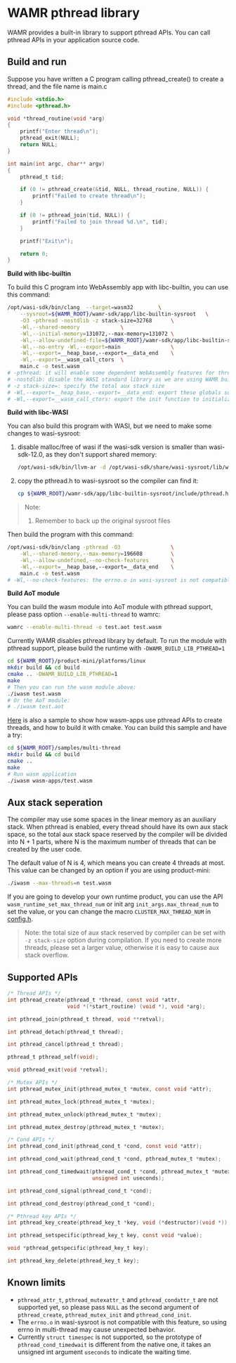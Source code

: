 # WAMR pthread library

WAMR provides a built-in library to support pthread APIs. You can call pthread APIs in your application source code.

## Build and run
Suppose you have written a C program calling pthread_create() to create a thread, and the file name is main.c
``` C
#include <stdio.h>
#include <pthread.h>

void *thread_routine(void *arg)
{
    printf("Enter thread\n");
    pthread_exit(NULL);
    return NULL;
}

int main(int argc, char** argv)
{
    pthread_t tid;

    if (0 != pthread_create(&tid, NULL, thread_routine, NULL)) {
        printf("Failed to create thread\n");
    }

    if (0 != pthread_join(tid, NULL)) {
        printf("Failed to join thread %d.\n", tid);
    }

    printf("Exit\n");

    return 0;
}
```
**Build with libc-builtin**

To build this C program into WebAssembly app with libc-builtin, you can use this command:
``` bash
/opt/wasi-sdk/bin/clang  --target=wasm32        \
    --sysroot=${WAMR_ROOT}/wamr-sdk/app/libc-builtin-sysroot   \
    -O3 -pthread -nostdlib -z stack-size=32768      \
    -Wl,--shared-memory             \
    -Wl,--initial-memory=131072,--max-memory=131072 \
    -Wl,--allow-undefined-file=${WAMR_ROOT}/wamr-sdk/app/libc-builtin-sysroot/share/defined-symbols.txt \
    -Wl,--no-entry -Wl,--export=main                \
    -Wl,--export=__heap_base,--export=__data_end    \
    -Wl,--export=__wasm_call_ctors  \
    main.c -o test.wasm
# -pthread: it will enable some dependent WebAssembly features for thread
# -nostdlib: disable the WASI standard library as we are using WAMR builtin-libc
# -z stack-size=: specify the total aux stack size
# -Wl,--export=__heap_base,--export=__data_end: export these globals so the runtime can resolve the total aux stack size and the start offset of the stack top
# -Wl,--export=__wasm_call_ctors: export the init function to initialize the passive data segments
```

**Build with libc-WASI**

You can also build this program with WASI, but we need to make some changes to wasi-sysroot:

1. disable malloc/free of wasi if the wasi-sdk version is smaller than wasi-sdk-12.0, as they don't support shared memory:
    ``` bash
    /opt/wasi-sdk/bin/llvm-ar -d /opt/wasi-sdk/share/wasi-sysroot/lib/wasm32-wasi/libc.a dlmalloc.o
    ```
2. copy the pthread.h to wasi-sysroot so the compiler can find it:
    ``` bash
    cp ${WAMR_ROOT}/wamr-sdk/app/libc-builtin-sysroot/include/pthread.h /opt/wasi-sdk/share/wasi-sysroot/include
    ```
> Note: </br>
>1. Remember to back up the original sysroot files

Then build the program with this command:
``` bash
/opt/wasi-sdk/bin/clang -pthread -O3                \
    -Wl,--shared-memory,--max-memory=196608         \
    -Wl,--allow-undefined,--no-check-features       \
    -Wl,--export=__heap_base,--export=__data_end    \
    main.c -o test.wasm
# -Wl,--no-check-features: the errno.o in wasi-sysroot is not compatible with pthread feature, pass this option to avoid errors
```

**Build AoT module**

You can build the wasm module into AoT module with pthread support, please pass option `--enable-multi-thread` to wamrc:
``` bash
wamrc --enable-multi-thread -o test.aot test.wasm
```

Currently WAMR disables pthread library by default. To run the module with pthread support, please build the runtime with `-DWAMR_BUILD_LIB_PTHREAD=1`
``` bash
cd ${WAMR_ROOT}/product-mini/platforms/linux
mkdir build && cd build
cmake .. -DWAMR_BUILD_LIB_PTHREAD=1
make
# Then you can run the wasm module above:
./iwasm test.wasm
# Or the AoT module:
# ./iwasm test.aot
```

[Here](../samples/multi-thread) is also a sample to show how wasm-apps use pthread APIs to create threads, and how to build it with cmake. You can build this sample and have a try:
``` bash
cd ${WAMR_ROOT}/samples/multi-thread
mkdir build && cd build
cmake ..
make
# Run wasm application
./iwasm wasm-apps/test.wasm
```


## Aux stack seperation
The compiler may use some spaces in the linear memory as an auxiliary stack. When pthread is enabled, every thread should have its own aux stack space, so the total aux stack space reserved by the compiler will be divided into N + 1 parts, where N is the maximum number of threads that can be created by the user code.

The default value of N is 4, which means you can create 4 threads at most. This value can be changed by an option if you are using product-mini:
``` bash
./iwasm --max-threads=n test.wasm
```
If you are going to develop your own runtime product, you can use the API `wasm_runtime_set_max_thread_num` or init arg `init_args.max_thread_num` to set the value, or you can change the macro `CLUSTER_MAX_THREAD_NUM` in [config.h](../core/config.h).

> Note: the total size of aux stack reserved by compiler can be set with `-z stack-size` option during compilation. If you need to create more threads, please set a larger value, otherwise it is easy to cause aux stack overflow.

## Supported APIs
``` C
/* Thread APIs */
int pthread_create(pthread_t *thread, const void *attr,
                   void *(*start_routine) (void *), void *arg);

int pthread_join(pthread_t thread, void **retval);

int pthread_detach(pthread_t thread);

int pthread_cancel(pthread_t thread);

pthread_t pthread_self(void);

void pthread_exit(void *retval);

/* Mutex APIs */
int pthread_mutex_init(pthread_mutex_t *mutex, const void *attr);

int pthread_mutex_lock(pthread_mutex_t *mutex);

int pthread_mutex_unlock(pthread_mutex_t *mutex);

int pthread_mutex_destroy(pthread_mutex_t *mutex);

/* Cond APIs */
int pthread_cond_init(pthread_cond_t *cond, const void *attr);

int pthread_cond_wait(pthread_cond_t *cond, pthread_mutex_t *mutex);

int pthread_cond_timedwait(pthread_cond_t *cond, pthread_mutex_t *mutex,
                           unsigned int useconds);

int pthread_cond_signal(pthread_cond_t *cond);

int pthread_cond_destroy(pthread_cond_t *cond);

/* Pthread key APIs */
int pthread_key_create(pthread_key_t *key, void (*destructor)(void *));

int pthread_setspecific(pthread_key_t key, const void *value);

void *pthread_getspecific(pthread_key_t key);

int pthread_key_delete(pthread_key_t key);
```

## Known limits
- `pthread_attr_t`, `pthread_mutexattr_t` and `pthread_condattr_t` are not supported yet, so please pass `NULL` as the second argument of `pthread_create`, `pthread_mutex_init` and `pthread_cond_init`.
- The `errno.o` in wasi-sysroot is not compatible with this feature, so using errno in multi-thread may cause unexpected behavior.
- Currently `struct timespec` is not supported, so the prototype of `pthread_cond_timedwait` is different from the native one, it takes an unsigned int argument `useconds` to indicate the waiting time.
